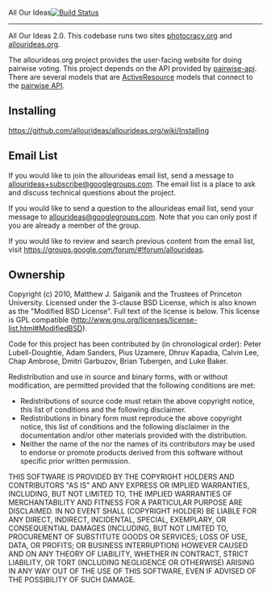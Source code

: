 All Our Ideas[![Build Status](https://secure.travis-ci.org/allourideas/allourideas.org.png?branch=master)](http://travis-ci.org/allourideas/allourideas.org)

-------------------

All Our Ideas 2.0.  This codebase runs two sites [photocracy.org](http://www.photocracy.org/) and [allourideas.org](http://www.allourideas.org/).

The allourideas.org project provides the user-facing website for doing pairwise voting. This project depends on the API provided by [pairwise-api](https://github.com/allourideas/pairwise-api).  There are several models that are [ActiveResource](http://apidock.com/rails/v2.3.8/ActiveResource/Base) models that connect to the [pairwise API](https://github.com/allourideas/pairwise-api).

Installing
-------------------

<https://github.com/allourideas/allourideas.org/wiki/Installing>

Email List
-------------------

If you would like to join the allourideas email list, send a message to allourideas+subscribe@googlegroups.com.
The email list is a place to ask and discuss technical questions about the project.

If you would like to send a question to the allourideas email list, send your message to allourideas@googlegroups.com.
Note that you can only post if you are already a member of the group.

If you would like to review and search previous content from the email list, visit https://groups.google.com/forum/#!forum/allourideas.

Ownership
-------------------

Copyright (c) 2010, Matthew J. Salganik and the Trustees of Princeton University. Licensed under the 3-clause BSD License, which is also known as the "Modified BSD License".  Full text of the license is below.  This license is GPL compatible (http://www.gnu.org/licenses/license-list.html#ModifiedBSD).


Code for this project has been contributed by (in chronological order): Peter Lubell-Doughtie, Adam Sanders, Pius Uzamere, Dhruv Kapadia, Calvin Lee, Chap Ambrose, Dmitri Garbuzov, Brian Tubergen, and Luke Baker.

Redistribution and use in source and binary forms, with or without modification, are permitted provided that the following conditions are met:

* Redistributions of source code must retain the above copyright notice, this list of conditions and the following disclaimer.
* Redistributions in binary form must reproduce the above copyright notice, this list of conditions and the following disclaimer in the documentation and/or other materials provided with the distribution.
* Neither the name of the <organization> nor the names of its contributors may be used to endorse or promote products derived from this software without specific prior written permission.

THIS SOFTWARE IS PROVIDED BY THE COPYRIGHT HOLDERS AND CONTRIBUTORS "AS IS" AND ANY EXPRESS OR IMPLIED WARRANTIES, INCLUDING, BUT NOT LIMITED TO, THE IMPLIED WARRANTIES OF MERCHANTABILITY AND FITNESS FOR A PARTICULAR PURPOSE ARE DISCLAIMED. IN NO EVENT SHALL (COPYRIGHT HOLDER) BE LIABLE FOR ANY DIRECT, INDIRECT, INCIDENTAL, SPECIAL, EXEMPLARY, OR CONSEQUENTIAL DAMAGES (INCLUDING, BUT NOT LIMITED TO, PROCUREMENT OF SUBSTITUTE GOODS OR SERVICES; LOSS OF USE, DATA, OR PROFITS; OR BUSINESS INTERRUPTION) HOWEVER CAUSED AND ON ANY THEORY OF LIABILITY, WHETHER IN CONTRACT, STRICT LIABILITY, OR TORT (INCLUDING NEGLIGENCE OR OTHERWISE) ARISING IN ANY WAY OUT OF THE USE OF THIS SOFTWARE, EVEN IF ADVISED OF THE POSSIBILITY OF SUCH DAMAGE.
